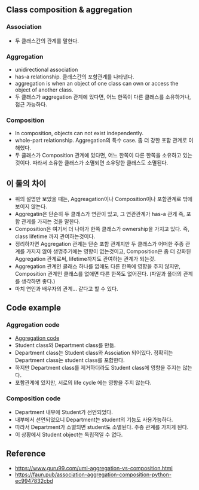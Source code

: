 ## Class composition & aggregation

### Association
- 두 클래스간의 관계를 말한다. 
    
### Aggregation
- unidirectional association
- has-a relationship. 클래스간의 포함관계를 나타낸다.
- aggregation is when an object of one class can own or access the object of another class.
- 두 클래스가 aggregation 관계에 있다면, 어느 한쪽이 다른 클래스를 소유하거나, 접근 가능하다.

### Composition
- In composition, objects can not exist independently.
- whole-part relationship. Aggregation의 특수 case. 좀 더 강한 포함 관계로 이해했다. 
- 두 클래스가 Composition 관계에 있다면, 어느 한쪽이 다른 한쪽을 소유하고 있는것이다. 따라서 소유한 클래스가 소멸되면 소유당한 클래스도 소멸된다.

## 이 둘의 차이
- 위의 설명만 보았을 때는, Aggreagation이나 Composition이나 포함관계로 밖에 보이지 않는다.
- Aggregatin은 단순히 두 클래스가 연관이 있고, 그 연관관계가 has-a 관게 즉, 포함 관게를 가지는 것을 말한다.
- Composition은 여기서 더 나아가 한쪽 클래스가 ownership을 가지고 있다. 즉, class lifetime 까지 관여하는것이다. 
- 정리하자면 Aggregation 관계는 단순 포함 관계지만 두 클래스가 어떠한 주종 관계를 가지지 않아 생명주기에는 영향이 없는것이고, Composition은 좀 더 강화된 Aggregation 관계로써, lifetime까지도 관여하는 관계가 되는것.
- Aggregation 관계인 클래스 하나를 없애도 다른 한쪽에 영향을 주지 않지만, Composition 관계인 클래스를 없애면 다른 한쪽도 없어진다. (파일과 폴더의 관계를 생각하면 좋다.)
- 마치 연인과 배우자의 관계... 같다고 할 수 있다.


## Code example
### Aggregation code
- [Aggregation code](./aggregation.py)
- Student class와 Department class를 만듦.
- Department class는 Student class와 Assciation 되어있다. 정확히는 Department class는 student class를 포함한다.
- 하지만 Department class를 제거하더라도 Student class에 영향을 주지는 않는다. 
- 포함관계에 있지만, 서로의 life cycle 에는 영향을 주지 않는다. 

### Composition code
- Department 내부에 Student가 선언되었다.
- 내부에서 선언되었으니 Department는 student의 기능도 사용가능하다.
- 따라서 Department가 소멸되면 student도 소멸된다. 주종 관계를 가지게 된다.
- 이 상황에서 Student object는 독립적일 수 없다.



## Reference
- https://www.guru99.com/uml-aggregation-vs-composition.html
- https://faun.pub/association-aggregation-composition-python-ec9947832cbd